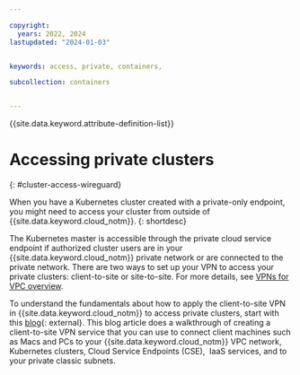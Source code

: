 ```yaml
---

copyright: 
  years: 2022, 2024
lastupdated: "2024-01-03"


keywords: access, private, containers,

subcollection: containers


---
```


{{site.data.keyword.attribute-definition-list}}






# Accessing private clusters
{: #cluster-access-wireguard}


When you have a Kubernetes cluster created with a private-only endpoint, you might need to access your cluster from outside of {{site.data.keyword.cloud_notm}}. 
{: shortdesc}

The Kubernetes master is accessible through the private cloud service endpoint if authorized cluster users are in your {{site.data.keyword.cloud_notm}} private network or are connected to the private network. There are two ways to set up your VPN to access your private clusters: client-to-site or site-to-site. For more details, see [VPNs for VPC overview](/docs/vpc?topic=vpc-vpn-overview). 

To understand the fundamentals about how to apply the client-to-site VPN in {{site.data.keyword.cloud_notm}} to access private clusters, start with this [blog](https://community.ibm.com/community/user/cloud/blogs/neela-shah/2023/11/17/on-the-go-client-to-site-vpc-vpn-to-the-rescue){: external}. This blog article does a walkthrough of creating a client-to-site VPN service that you can use to connect client machines such as Macs and PCs to your {{site.data.keyword.cloud_notm}} VPC network, Kubernetes clusters, Cloud Service Endpoints (CSE),  IaaS services, and to your private classic subnets.  

